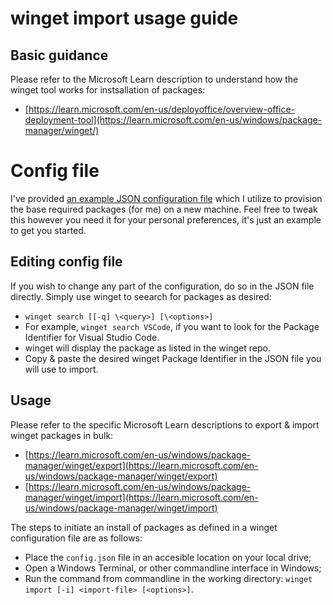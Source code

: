 # winget import usage guide
## Basic guidance
Please refer to the Microsoft Learn description to understand how the winget tool works for instsallation of packages:
- [https://learn.microsoft.com/en-us/deployoffice/overview-office-deployment-tool](https://learn.microsoft.com/en-us/windows/package-manager/winget/)

# Config file
I've provided [an example JSON configuration file](./winget-core-config-business-x64.json) which I utilize to provision the base required packages (for me) on a new machine. Feel free to tweak this however you need it for your personal preferences, it's just an example to get you started.

## Editing config file
If you wish to change any part of the configuration, do so in the JSON file directly. Simply use winget to seearch for packages as desired:
- `winget search [[-q] \<query>] [\<options>]`
- For example, `winget search VSCode`, if you want to look for the Package Identifier for Visual Studio Code.
- winget will display the package as listed in the winget repo.
- Copy & paste the desired winget Package Identifier in the JSON file you will use to import.

## Usage
Please refer to the specific Microsoft Learn descriptions to export & import winget packages in bulk:
- [https://learn.microsoft.com/en-us/windows/package-manager/winget/export](https://learn.microsoft.com/en-us/windows/package-manager/winget/export)
- [https://learn.microsoft.com/en-us/windows/package-manager/winget/import](https://learn.microsoft.com/en-us/windows/package-manager/winget/import)

The steps to initiate an install of packages as defined in a winget configuration file are as follows:
- Place the `config.json` file in an accesible location on your local drive;
- Open a Windows Terminal, or other commandline interface in Windows;
- Run the command from commandline in the working directory: `winget import [-i] <import-file> [<options>]`.
